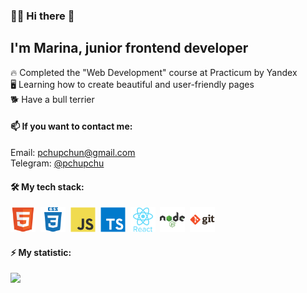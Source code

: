 ### :woman_technologist: Hi there 👋
## I'm Marina, junior frontend developer

:fire: Completed the "Web Development" course at Practicum by Yandex  
:desktop_computer: Learning how to create beautiful and user-friendly pages  
:dog2: Have a bull terrier


#### :mailbox: If you want to **contact** me:  
Email: pchupchun@gmail.com  
Telegram: [@pchupchu](https://t.me/pchupchu)

#### :hammer_and_wrench: My tech stack:
<div>
  <img src="https://github.com/devicons/devicon/blob/master/icons/html5/html5-original.svg" title="HTML5" alt="HTML" width="40" height="40"/>&nbsp;
  <img src="https://github.com/devicons/devicon/blob/master/icons/css3/css3-plain-wordmark.svg"  title="CSS3" alt="CSS" width="40" height="40"/>&nbsp;
  <img src="https://github.com/devicons/devicon/blob/master/icons/javascript/javascript-original.svg" title="JavaScript" alt="JavaScript" width="40" height="40"/>&nbsp;
  <img src="https://github.com/devicons/devicon/blob/master/icons/typescript/typescript-original.svg" title="TypeScript" alt="TypeScript" width="40" height="40"/>&nbsp;
  <img src="https://github.com/devicons/devicon/blob/master/icons/react/react-original-wordmark.svg" title="React" alt="React" width="40" height="40"/>&nbsp;
  <img src="https://github.com/devicons/devicon/blob/master/icons/nodejs/nodejs-original-wordmark.svg" title="NodeJS" alt="NodeJS" width="40" height="40"/>&nbsp;
  <img src="https://github.com/devicons/devicon/blob/master/icons/git/git-original-wordmark.svg" title="Git" **alt="Git" width="40" height="40"/>
</div>

#### :zap: My statistic:
<a href="https://github-readme-stats.vercel.app/api/top-langs/?username=pchupchu&layout=compact">
  <img align="left" height="130" src="https://github-readme-stats.vercel.app/api/top-langs/?username=pchupchu&layout=compact" />
</a>


          
